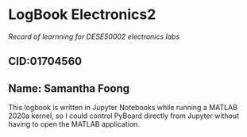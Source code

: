 # LogBook Electronics2
*Record of learnning for DESE50002 electronics labs* 

## CID:01704560
## Name: Samantha Foong

This logbook is written in Jupyter Notebooks while running a MATLAB 2020a kernel, so I could control PyBoard directly from Jupyter without having to open the MATLAB application.
